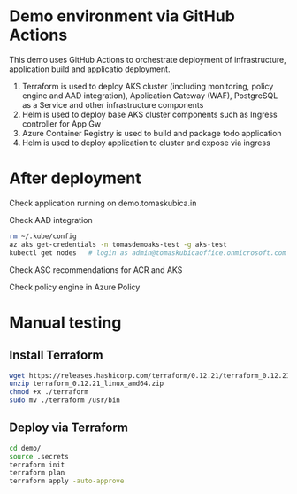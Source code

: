# Demo environment via GitHub Actions
This demo uses GitHub Actions to orchestrate deployment of infrastructure, application build and applicatio deployment.
1. Terraform is used to deploy AKS cluster (including monitoring, policy engine and AAD integration), Application Gateway (WAF), PostgreSQL as a Service and other infrastructure components
2. Helm is used to deploy base AKS cluster components such as Ingress controller for App Gw
3. Azure Container Registry is used to build and package todo application
4. Helm is used to deploy application to cluster and expose via ingress

# After deployment
Check application running on demo.tomaskubica.in

Check AAD integration
```bash
rm ~/.kube/config
az aks get-credentials -n tomasdemoaks-test -g aks-test
kubectl get nodes   # login as admin@tomaskubicaoffice.onmicrosoft.com
```

Check ASC recommendations for ACR and AKS

Check policy engine in Azure Policy



# Manual testing
## Install Terraform
```bash
wget https://releases.hashicorp.com/terraform/0.12.21/terraform_0.12.21_linux_amd64.zip
unzip terraform_0.12.21_linux_amd64.zip
chmod +x ./terraform
sudo mv ./terraform /usr/bin
```

## Deploy via Terraform
```bash
cd demo/
source .secrets
terraform init
terraform plan
terraform apply -auto-approve
```

